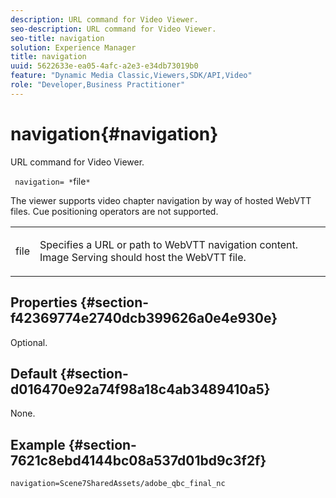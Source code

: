 ```yaml
---
description: URL command for Video Viewer.
seo-description: URL command for Video Viewer.
seo-title: navigation
solution: Experience Manager
title: navigation
uuid: 5622633e-ea05-4afc-a2e3-e34db73019b0
feature: "Dynamic Media Classic,Viewers,SDK/API,Video"
role: "Developer,Business Practitioner"
---
```


# navigation{#navigation}

URL command for Video Viewer.

 ` navigation= *`file`*`

The viewer supports video chapter navigation by way of hosted WebVTT files. Cue positioning operators are not supported.

<table id="table_C616483932C2482CA9794DDD7313FD7C"> 
 <tbody> 
  <tr> 
   <td colname="col1"> <p> <span class="codeph"> <span class="varname"> file</span> </span> </p> </td> 
   <td colname="col2"> <p> Specifies a URL or path to WebVTT navigation content. Image Serving should host the WebVTT file. </p> </td> 
  </tr> 
 </tbody> 
</table>

## Properties {#section-f42369774e2740dcb399626a0e4e930e}

Optional.

## Default {#section-d016470e92a74f98a18c4ab3489410a5}

None.

## Example {#section-7621c8ebd4144bc08a537d01bd9c3f2f}

```
navigation=Scene7SharedAssets/adobe_qbc_final_nc
```

